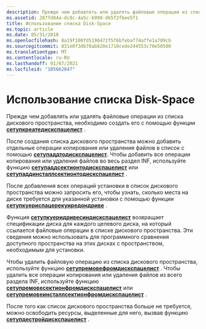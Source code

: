 ```yaml
---
description: Прежде чем добавлять или удалять файловые операции из списка дискового пространства, необходимо создать его с помощью функции Сетупкреатедискспацелист.
ms.assetid: 287fd84a-dc8c-4a5c-b998-db5f2fbee5f1
title: Использование списка Disk-Space
ms.topic: article
ms.date: 05/31/2018
ms.openlocfilehash: 8a19f100fd5190472f5f6bfebaf74affe1a789cb
ms.sourcegitcommit: 831e8f3db78ab820e1710cede244553c70e50500
ms.translationtype: MT
ms.contentlocale: ru-RU
ms.lasthandoff: 01/07/2021
ms.locfileid: "105662847"
---
```

# <a name="using-the-disk-space-list"></a>Использование списка Disk-Space

Прежде чем добавлять или удалять файловые операции из списка дискового пространства, необходимо создать его с помощью функции [**сетупкреатедискспацелист**](/windows/desktop/api/Setupapi/nf-setupapi-setupcreatediskspacelista) .

После создания списка дискового пространства можно добавить отдельные операции копирования или удаления файлов в список с помощью [**сетупаддтодискспацелист**](/windows/desktop/api/Setupapi/nf-setupapi-setupaddtodiskspacelista). Чтобы добавить все операции копирования или удаления файлов во весь раздел INF, используйте функцию [**сетупаддсектионтодискспацелист**](/windows/desktop/api/Setupapi/nf-setupapi-setupaddsectiontodiskspacelista) или [**сетупаддинсталлсектионтодискспацелист**](/windows/desktop/api/Setupapi/nf-setupapi-setupaddinstallsectiontodiskspacelista) .

После добавления всех операций установки в список дискового пространства можно запросить его, чтобы узнать, сколько места на диске требуется для указанной установки с помощью функции [**сетупкуериспацерекуиредондриве**](/windows/desktop/api/Setupapi/nf-setupapi-setupqueryspacerequiredondrivea) .

Функция [**сетупкуеридривесиндискспацелист**](/windows/desktop/api/Setupapi/nf-setupapi-setupquerydrivesindiskspacelista) возвращает спецификации диска для каждого целевого диска, на который ссылается файловые операции в списке дискового пространства. Эти сведения можно использовать для программного сравнения доступного пространства на этих дисках с пространством, необходимым для установки.

Чтобы удалить файловую операцию из списка дискового пространства, используйте функцию [**сетупремовефромдискспацелист**](/windows/desktop/api/Setupapi/nf-setupapi-setupremovefromdiskspacelista) . Чтобы удалить все операции копирования или удаления файлов из всего раздела INF, используйте функцию [**сетупремовесектионфромдискспацелист**](/windows/desktop/api/Setupapi/nf-setupapi-setupremovesectionfromdiskspacelista) или [**сетупремовеинсталлсектионфромдискспацелист**](/windows/desktop/api/Setupapi/nf-setupapi-setupremoveinstallsectionfromdiskspacelista) .

После того как список дискового пространства больше не требуется, можно освободить ресурсы, выделенные для него, вызвав функцию [**сетупдестройдискспацелист**](/windows/desktop/api/Setupapi/nf-setupapi-setupdestroydiskspacelist) .

 

 




